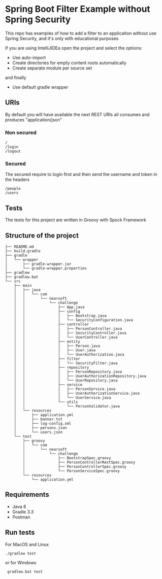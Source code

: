 # Spring Boot Filter Example without Spring Security


This repo has examples of how to add a filter to an application without use Spring Security,
and it's only with educational purposes

If you are using IntelliJIDEa open the project and select the options:

- Use auto-import
- Create directories for empty content roots automatically
- Create separate module per source set

and finally

- Use default gradle wrapper

## URIs

By default you will have available the next REST URIs
all consumes and produces "application/json" 

### Non secured
```
/
/login
/logout
```

### Secured

The secured require to login first and then send 
the username and token in the headers

```
/people
/users
```

## Tests

The tests for this project are written in Groovy with Spock Framework

## Structure of the project


```
├── README.md
├── build.gradle
├── gradle
│   └── wrapper
│       ├── gradle-wrapper.jar
│       └── gradle-wrapper.properties
├── gradlew
├── gradlew.bat
└── src
    ├── main
    │   ├── java
    │   │   └── com
    │   │       └── nearsoft
    │   │           └── challenge
    │   │               ├── App.java
    │   │               ├── config
    │   │               │   ├── Bootstrap.java
    │   │               │   └── SecurityConfiguration.java
    │   │               ├── controller
    │   │               │   ├── PersonController.java
    │   │               │   ├── SecurityController.java
    │   │               │   └── UserController.java
    │   │               ├── entity
    │   │               │   ├── Person.java
    │   │               │   ├── User.java
    │   │               │   └── UserAuthorization.java
    │   │               ├── filter
    │   │               │   └── SecurityFilter.java
    │   │               ├── repository
    │   │               │   ├── PersonRepository.java
    │   │               │   ├── UserAuthorizationRepository.java
    │   │               │   └── UserRepository.java
    │   │               ├── service
    │   │               │   ├── PersonService.java
    │   │               │   ├── UserAuthorizationService.java
    │   │               │   └── UserService.java
    │   │               └── utils
    │   │                   └── PersonValidator.java
    │   └── resources
    │       ├── application.yml
    │       ├── banner.txt
    │       ├── log-config.xml
    │       ├── persons.json
    │       └── users.json
    └── test
        ├── groovy
        │   └── com
        │       └── nearsoft
        │           └── challenge
        │               ├── BootstrapSpec.groovy
        │               ├── PersonControllerRestSpec.groovy
        │               ├── PersonControllerSpec.groovy
        │               └── PersonServiceSpec.groovy
        └── resources
            └── application.yml
```



## Requirements

- Java 8
- Gradle 3.3
- Postman

## Run tests

For MacOS and Linux

`` ./gradlew test ``  

or for Windows

`` gradlew.bat test``
